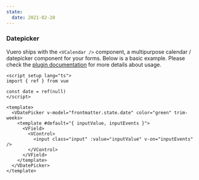 ```yaml
---
state:
  date: 2021-02-28
---
```


### Datepicker

Vuero ships with the `<VCalendar />` component, a multipurpose calendar /
datepicker component for your forms. Below is a basic example. Please check the
[plugin documentation](https://vcalendar.io/) for more details
about usage.

<!--code-->

```vue
<script setup lang="ts">
import { ref } from vue

const date = ref(null)
</script>

<template>
  <VDatePicker v-model="frontmatter.state.date" color="green" trim-weeks>
    <template #default="{ inputValue, inputEvents }">
      <VField>
        <VControl>
          <input class="input" :value="inputValue" v-on="inputEvents" />
        </VControl>
      </VField>
    </template>
  </VDatePicker>
</template>
```

<!--/code-->

<!--example-->

<VDatePicker v-model="frontmatter.state.date" color="green" trim-weeks>
  <template #default="{ inputValue, inputEvents }">
    <VField>
      <VControl>
        <input class="input" :value="inputValue" v-on="inputEvents" />
      </VControl>
    </VField>
  </template>
</VDatePicker>

<!--/example-->
